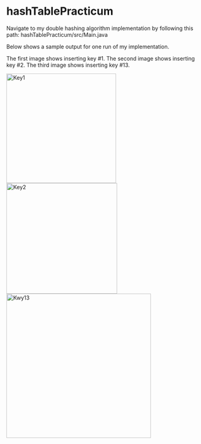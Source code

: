 # hashTablePracticum

Navigate to my double hashing algorithm implementation by following this path: 
hashTablePracticum/src/Main.java

Below shows a sample output for one run of my implementation. 

The first image shows inserting key #1. The second image shows inserting key #2. The third image shows inserting key #13. 

<img width="286" alt="Key1" src="https://github.com/StefYaegel/hashTablePracticum/assets/107500032/86c4dcff-e0dd-417a-ac2f-1fa465679df2">

<img width="289" alt="Key2" src="https://github.com/StefYaegel/hashTablePracticum/assets/107500032/7d715053-d36c-4105-9a50-96ba1a101c8a">

<img width="377" alt="Kwy13" src="https://github.com/StefYaegel/hashTablePracticum/assets/107500032/fc6d239e-92d0-44ec-a14a-1921394fa127">

